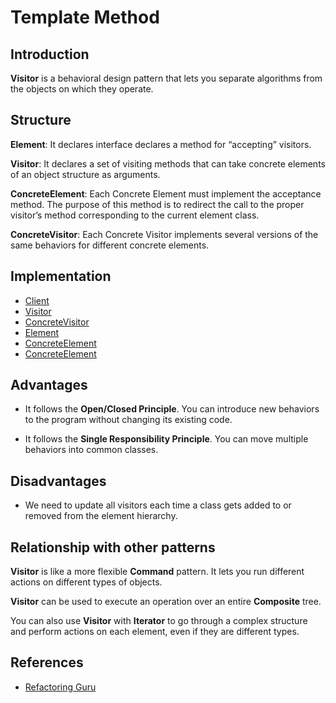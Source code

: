 # Template Method

## Introduction

**Visitor** is a behavioral design pattern that lets you separate algorithms from the objects on which they operate.

## Structure

**Element**: It declares interface declares a method for “accepting” visitors.

**Visitor**: It declares a set of visiting methods that can take concrete elements of an object structure as arguments.

**ConcreteElement**: Each Concrete Element must implement the acceptance method. The purpose of this method is to redirect the call to the proper visitor’s method corresponding to the current element class.

**ConcreteVisitor**: Each Concrete Visitor implements several versions of the same behaviors for different concrete elements.

## Implementation

- [Client](src/Main.java)
- [Visitor](src/visitor/Visitor.java)
- [ConcreteVisitor](src/visitor/InsuranceMessagingVisitor.java)
- [Element](src/models/Client.java)
- [ConcreteElement](src/models/Bank.java)
- [ConcreteElement](src/models/Restaurant.java)

## Advantages

- It follows the **Open/Closed Principle**. You can introduce new behaviors to the program without changing its existing code.

- It follows the **Single Responsibility Principle**. You can move multiple behaviors into common classes.

## Disadvantages

- We need to update all visitors each time a class gets added to or removed from the element hierarchy.

## Relationship with other patterns

**Visitor** is like a more flexible **Command** pattern. It lets you run different actions on different types of objects.

**Visitor** can be used to execute an operation over an entire **Composite** tree.

You can also use **Visitor** with **Iterator** to go through a complex structure and perform actions on each element, even if they are different types.

## References

- [Refactoring Guru](https://refactoring.guru/design-patterns/visitor)
